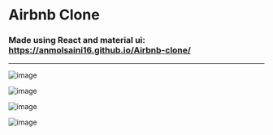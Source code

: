 # Airbnb Clone
### Made using React and material ui: https://anmolsaini16.github.io/Airbnb-clone/
____________________________________________________________________________
![image](https://user-images.githubusercontent.com/72123368/158056651-9ffd34df-d2f9-4580-a8da-0ec79bcff11a.png)

![image](https://user-images.githubusercontent.com/72123368/158056696-5fb9f7de-858e-4331-a494-115f79b07c72.png)

![image](https://user-images.githubusercontent.com/72123368/158056710-d3f0628c-6232-4f7b-8616-a12c61779df1.png)

![image](https://user-images.githubusercontent.com/72123368/158056733-9f1109b8-b3b2-4f0c-8566-6be2c0599b0d.png)


